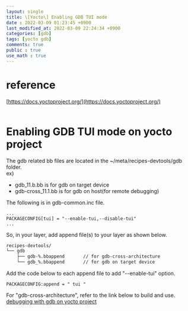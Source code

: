 ```yaml
---
layout: single
title: \[Yocto\] Enabling GDB TUI mode
date : 2022-03-09 01:23:45 +0900
last_modified_at: 2022-03-09 22:24:34 +0900
categories: [gdb]
tags: [yocto gdb]
comments: true
public : true
use_math : true
---
```



# reference
[https://docs.yoctoproject.org/](https://docs.yoctoproject.org/)
<br/>
<br/>

# Enabling GDB TUI mode on yocto project

The gdb related bb files are located in the ~/meta/recipes-devtools/gdb folder.<br/>
 ex)
 - gdb_11.b.bb is for gdb on target device
 - gdb-cross_11.1.bb is for gdb on host(for remote debugging)

The following is in gdb-common.inc file.

```
...
PACKAGECONFIG[tui] = "--enable-tui,--disable-tui"
...
```

So, in your layer, add append file(s) to your layer as shown below.
```bash
recipes-devtools/
└── gdb
    ├── gdb-%.bbappend       // for gdb-cross-architecture
    └── gdb_%.bbappend       // for gdb on target device
```
    
Add the code below to each append file to add "--enable-tui" option.

```
PACKAGECONFIG:append = " tui "
```

For "gdb-cross-architecture", refer to the link below to build and use.
[debugging with gdb on yocto project](https://docs.yoctoproject.org/singleindex.html#debugging-with-the-gnu-project-debugger-gdb-remotely)
